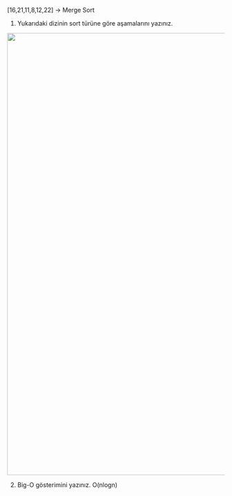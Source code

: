 [16,21,11,8,12,22] -> Merge Sort 

1. Yukarıdaki dizinin sort türüne göre aşamalarını yazınız. 
<img src="https://i.ibb.co/PmrGW1b/mergesort.jpg" width="1024" height="1024"/>

2. Big-O gösterimini yazınız. 
 O(nlogn)